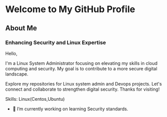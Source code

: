 ### <h1>Welcome to My GitHub Profile </h1>
 <h2>About Me </h2>
 <h3>Enhancing Security and Linux Expertise</h3>



Hello,

I'm a Linux System Administrator focusing on elevating my skills in cloud computing and security. My goal is to contribute to a more secure digital landscape.

Explore my repositories for Linux system admin and Devops projects. Let's connect and collaborate to strengthen digital security. Thanks for visiting! 

Skills: Linux(Centos,Ubuntu)

- 🚀 I’m currently working on learning Security standards.




